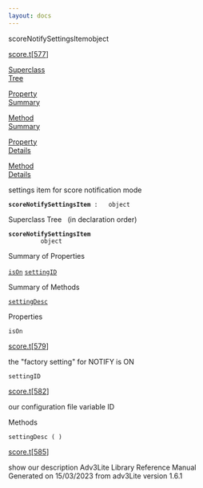 ```yaml
---
layout: docs
---
```

<span class="title">scoreNotifySettingsItem</span><span class="type">object</span>

[score.t](../file/score.t.html)\[[577](../source/score.t.html#577)\]

[Superclass  
Tree](#_SuperClassTree_)

[Property  
Summary](#_PropSummary_)

[Method  
Summary](#_MethodSummary_)

[Property  
Details](#_Properties_)

[Method  
Details](#_Methods_)



settings item for score notification mode

**`scoreNotifySettingsItem`**` :   object`



<span id="_SuperClassTree_"></span>



<span class="hdln">Superclass Tree</span>   (in declaration order)



**`scoreNotifySettingsItem`**  
`         object`  
<span id="_PropSummary_"></span>



<span class="hdln">Summary of Properties</span>  



[`isOn`](#isOn) [`settingID`](#settingID)

<span id="_MethodSummary_"></span>



<span class="hdln">Summary of Methods</span>  



[`settingDesc`](#settingDesc)

<span id="_Properties_"></span>



<span class="hdln">Properties</span>  



<span id="isOn"></span>

`isOn`

[score.t](../file/score.t.html)\[[579](../source/score.t.html#579)\]



the "factory setting" for NOTIFY is ON



<span id="settingID"></span>

`settingID`

[score.t](../file/score.t.html)\[[582](../source/score.t.html#582)\]



our configuration file variable ID



<span id="_Methods_"></span>



<span class="hdln">Methods</span>  



<span id="settingDesc"></span>

`settingDesc ( )`

[score.t](../file/score.t.html)\[[585](../source/score.t.html#585)\]



show our description
Adv3Lite Library Reference Manual  
Generated on 15/03/2023 from adv3Lite version 1.6.1


